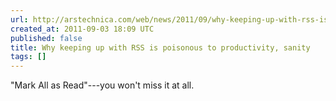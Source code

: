 ```yaml
---
url: http://arstechnica.com/web/news/2011/09/why-keeping-up-with-rss-is-poisonous-to-productivity-sanity.ars
created_at: 2011-09-03 18:09 UTC
published: false
title: Why keeping up with RSS is poisonous to productivity, sanity
tags: []
---
```


"Mark All as Read"---you won't miss it at all.
